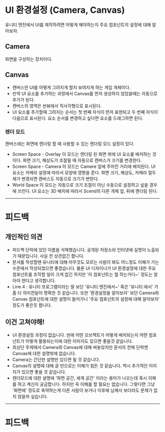 
# UI 환경설정 (Camera, Canvas)

유니티 엔진에서 UI를 제작하려면 어떻게 해야하는지 주요 컴포넌트의 설정에 대해 알아보자.

## Camera
화면을 구성하는 장치이다.

## Canvas

* 캔버스란 UI를 어떻게 그려지게 할지 보여지게 하는 게임 개체이다.
* 만약 UI 요소를 추가하는 과정에서 Canvas를 먼저 생성하지 않았을때는 자동으로 추가가 된다.
* 캔버스의 영역은 씬뷰에서 직사각형으로 표시된다.
* UI 요소를 추가할때 그려지는 순서는 첫 번째 자식이 먼저 표현되고 두 번째 자식이 다음으로 표시된다. 요소 순서를 변경하고 싶다면 요소를 드래그하면 된다.

### 렌더 모드

캔버스에는 화면에 렌더링 할 때 사용할 수 있는 렌더링 모드 설정이 있다.

* Screen Space - Overlay 이 모드는 렌더링 된 화면 위에 UI 요소를 배치하는 것이다. 화면 크기, 해상도가 조절될 때 자동으로 캔버스가 크기를 변경한다.
* Screen Space - Camera 이 모드는 Camere 앞에 주어진 거리에 배치된다. UI 요소는 카메라 설정에 따라서 모양에 영향을 준다. 화면 크기, 해상도, 카메라 절두체가 변경되면 캔버스도 자동으로 크기가 변한다.
* World Space 이 모드는 자동으로 크기 조절이 아닌 수동으로 설정하고 싶을 경우에 쓰인다. UI 요소는 3D 배치에 따라서 Scend의 다른 개체 앞, 뒤에 랜더링 된다. 

-----------

# 피드백

## 개인적인 의견

* 피드백 단락에 있던 이름을 삭제했습니다. 공개된 저장소라 인터넷에 실명이 노출되기 때문입니다. 사실 전 상관없긴 합니다.
* 문서를 작성할땐 유니티에 대해 아무것도 모르는 사람이 봐도 어느정도 이해가 가는 수준에서 작성되었으면 좋겠습니다. 물론 UI 디자이너가 UI 환경설정에 대한 주요 컴포넌트를 조작할 일이 크게 없긴 하지만 '이 컴포넌트는 뭘 하는거다~' 정도는 알아야 한다고 생각합니다.
* Line 4 : 유니티 프로그램이라는 말 보단 '유니티 엔진에서~' 혹은 '유니티 에서' 가 좀 더 의미전달이 명확한 것 같습니다. 또한 '환경설정을 알아보자' 보단 Camera와 Canvas 컴포넌트에 대한 설명이 들어가니 '주요 컴포넌트의 설정에 대해 알아보자' 정도가 좋은듯 합니다.

## 이건 고쳐야해!

* UI 환경설정 과정이 없습니다. 씬에 어떤 오브젝트가 어떻게 배치되는지 어떤 컴포넌트가 어떻게 활용되는지에 대한 이미지도 있으면 좋을것 같습니다.
* 최상단 주제에서 Camera와 Canvas에 대해 써놓았지만 문서의 전체 단락엔 Canvas에 대한 설명밖에 없습니다.
* Camera는 간단한 설명만 있으면 될 것 같습니다.
* Canvas의 설명에 대해 글 만으로는 이해가 힘든 것 같습니다. 역시 추가적인 이미지가 있으면 좋을 것 같습니다.
* 렌더모드에 대한 설명에 '화면 공간, 세계 공간' 이라는 용어가 나오는데 혹시 이해를 하고 계신지 궁금합니다. 하지만 꼭 이해를 할 필요는 없습니다. 그렇다면 그냥 '화면에' 정도로 축약하는게 다른 사람이 보거나 이후에 님께서 보더라도 문제가 없지 않을까 싶습니다.

----------

# 피드백

